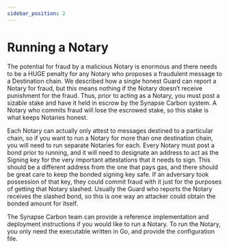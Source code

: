 ```yaml
---
sidebar_position: 2
---
```


# Running a Notary

The potential for fraud by a malicious Notary is enormous and there needs to be a HUGE penalty for any Notary who proposes a fraudulent message to a Destination chain. We described how a single honest Guard can report a Notary for fraud, but this means nothing if the Notary doesn’t receive punishment for the fraud. Thus, prior to acting as a Notary, you must post a sizable stake and have it held in escrow by the Synapse Carbon system. A Notary who commits fraud will lose the escrowed stake, so this stake is what keeps Notaries honest.
<br/>

Each Notary can actually only attest to messages destined to a particular chain, so if you want to run a Notary for more than one destination chain, you will need to run separate Notaries for each.
Every Notary must post a bond prior to running, and it will need to designate an address to act as the Signing key for the very important attestations that it needs to sign. This should be a different address from the one that pays gas, and there should be great care to keep the bonded signing key safe. If an adversary took possession of that key, they could commit fraud with it just for the purposes of getting that Notary slashed. Usually the Guard who reports the Notary receives the slashed bond, so this is one way an attacker could obtain the bonded amount for itself.

The Synapse Carbon team can provide a reference implementation and deployment instructions if you would like to run a Notary.
To run the Notary, you only need the executable written in Go, and provide the configuration file.

